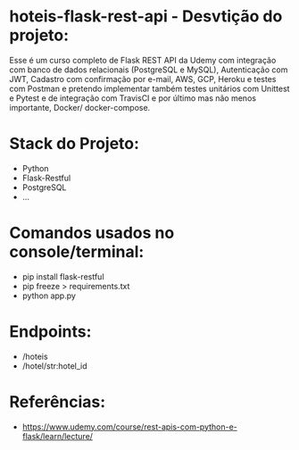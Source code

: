# hoteis-flask-rest-api - Desvtição do projeto:

Esse é um curso completo de Flask REST API da Udemy com integração com banco de dados relacionais (PostgreSQL e MySQL),  Autenticação com JWT, Cadastro com confirmação por e-mail, AWS, GCP, Heroku e testes com Postman e pretendo implementar também testes unitários com Unittest e Pytest e de integração com TravisCI e por último mas não menos importante, Docker/ docker-compose.


# Stack do Projeto:

- Python
- Flask-Restful
- PostgreSQL
- ...

# Comandos usados no console/terminal:

- pip install flask-restful
- pip freeze > requirements.txt
- python app.py

# Endpoints:

- /hoteis
- /hotel/str:hotel_id

# Referências:

- https://www.udemy.com/course/rest-apis-com-python-e-flask/learn/lecture/
